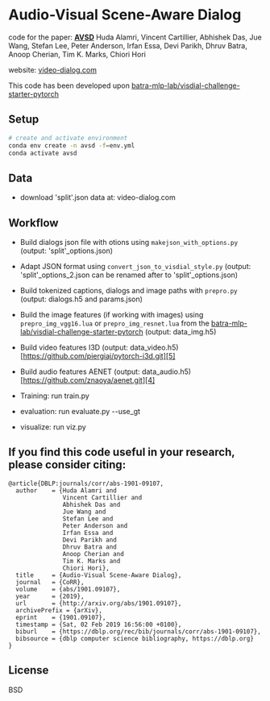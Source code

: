 # Audio-Visual Scene-Aware Dialog

code for the paper:
**[AVSD][1]**
Huda Alamri, Vincent Cartillier, Abhishek Das, Jue Wang, Stefan Lee, Peter Anderson, Irfan Essa, Devi Parikh, Dhruv Batra, Anoop Cherian, Tim K. Marks, Chiori Hori


website:
[video-dialog.com][3]

This code has been developed upon [batra-mlp-lab/visdial-challenge-starter-pytorch][2]

## Setup
```sh
# create and activate environment
conda env create -n avsd -f=env.yml
conda activate avsd
```

## Data
 * download 'split'.json data at: video-dialog.com


## Workflow

 * Build dialogs json file with otions using ```makejson_with_options.py``` (output: 'split'_options.json)
 * Adapt JSON format using ```convert_json_to_visdial_style.py``` (output: 'split'_options_2.json can be renamed after to 'split'_options.json)
 * Build tokenized captions, dialogs and image paths with ```prepro.py``` (output: dialogs.h5 and params.json)
 * Build the image features (if working with images) using ```prepro_img_vgg16.lua``` or ```prepro_img_resnet.lua```  from the [batra-mlp-lab/visdial-challenge-starter-pytorch][2] (output: data_img.h5)
 * Build video features I3D (output: data_video.h5) [https://github.com/piergiaj/pytorch-i3d.git][5]
 * Build audio features AENET (output: data_audio.h5) [https://github.com/znaoya/aenet.git][4]


 * Training: run train.py
 * evaluation: run evaluate.py --use_gt
 * visualize: run viz.py

## If you find this code useful in your research, please consider citing:
```
@article{DBLP:journals/corr/abs-1901-09107,
  author    = {Huda Alamri and
               Vincent Cartillier and
               Abhishek Das and
               Jue Wang and
               Stefan Lee and
               Peter Anderson and
               Irfan Essa and
               Devi Parikh and
               Dhruv Batra and
               Anoop Cherian and
               Tim K. Marks and
               Chiori Hori},
  title     = {Audio-Visual Scene-Aware Dialog},
  journal   = {CoRR},
  volume    = {abs/1901.09107},
  year      = {2019},
  url       = {http://arxiv.org/abs/1901.09107},
  archivePrefix = {arXiv},
  eprint    = {1901.09107},
  timestamp = {Sat, 02 Feb 2019 16:56:00 +0100},
  biburl    = {https://dblp.org/rec/bib/journals/corr/abs-1901-09107},
  bibsource = {dblp computer science bibliography, https://dblp.org}
}
```

## License
BSD

[1]: https://arxiv.org/abs/1806.00525
[2]: https://github.com/batra-mlp-lab/visdial-challenge-starter-pytorch
[3]: https://video-dialog.com
[4]: https://github.com/znaoya/aenet.git
[5]: https://github.com/piergiaj/pytorch-i3d.git
